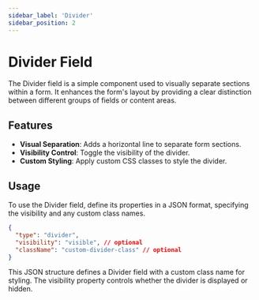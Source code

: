 ```yaml
---
sidebar_label: 'Divider'
sidebar_position: 2
---
```


# Divider Field

The Divider field is a simple component used to visually separate sections within a form. It enhances the form's layout by providing a clear distinction between different groups of fields or content areas.

## Features

- **Visual Separation**: Adds a horizontal line to separate form sections.
- **Visibility Control**: Toggle the visibility of the divider.
- **Custom Styling**: Apply custom CSS classes to style the divider.

## Usage

To use the Divider field, define its properties in a JSON format, specifying the visibility and any custom class names.

```json
{
  "type": "divider",
  "visibility": "visible", // optional
  "className": "custom-divider-class" // optional
}
```

This JSON structure defines a Divider field with a custom class name for styling. The visibility property controls whether the divider is displayed or hidden.
